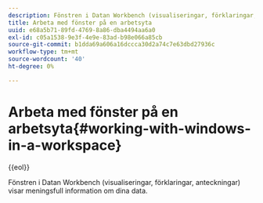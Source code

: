 ```yaml
---
description: Fönstren i Datan Workbench (visualiseringar, förklaringar, anteckningar) visar meningsfull information om dina data.
title: Arbeta med fönster på en arbetsyta
uuid: e68a5b71-89fd-4769-8a86-dba4494aa6a0
exl-id: c05a1538-9e3f-4e9e-83ad-b98e066a85cb
source-git-commit: b1dda69a606a16dccca30d2a74c7e63dbd27936c
workflow-type: tm+mt
source-wordcount: '40'
ht-degree: 0%

---
```


# Arbeta med fönster på en arbetsyta{#working-with-windows-in-a-workspace}

{{eol}}

Fönstren i Datan Workbench (visualiseringar, förklaringar, anteckningar) visar meningsfull information om dina data.
